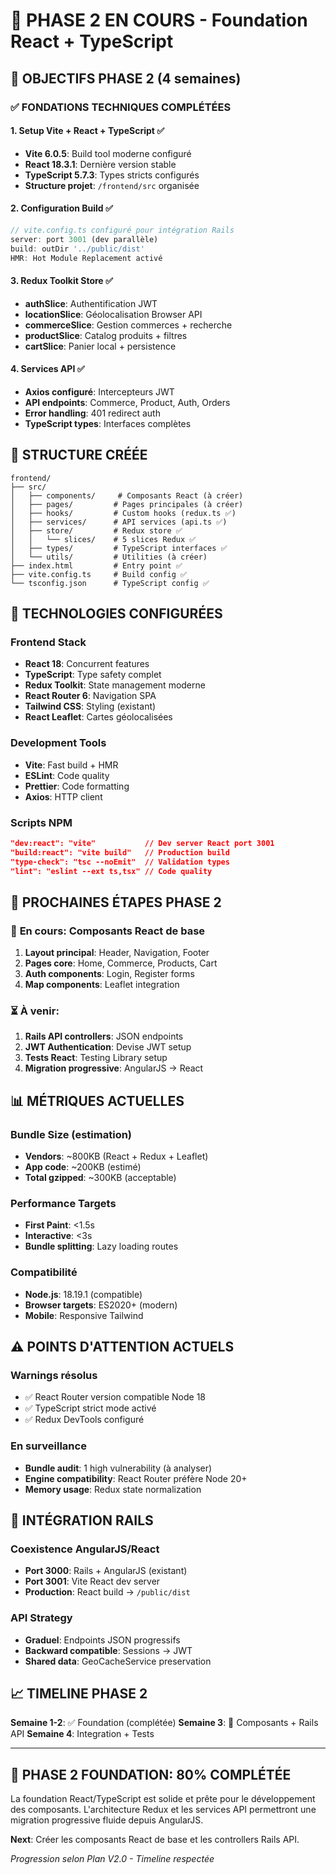 # 🚀 PHASE 2 EN COURS - Foundation React + TypeScript

## 🎯 **OBJECTIFS PHASE 2** (4 semaines)

### ✅ **FONDATIONS TECHNIQUES COMPLÉTÉES**

#### 1. **Setup Vite + React + TypeScript** ✅
- **Vite 6.0.5**: Build tool moderne configuré
- **React 18.3.1**: Dernière version stable
- **TypeScript 5.7.3**: Types stricts configurés
- **Structure projet**: `/frontend/src` organisée

#### 2. **Configuration Build** ✅
```typescript
// vite.config.ts configuré pour intégration Rails
server: port 3001 (dev parallèle)
build: outDir '../public/dist'
HMR: Hot Module Replacement activé
```

#### 3. **Redux Toolkit Store** ✅
- **authSlice**: Authentification JWT
- **locationSlice**: Géolocalisation Browser API
- **commerceSlice**: Gestion commerces + recherche
- **productSlice**: Catalog produits + filtres
- **cartSlice**: Panier local + persistence

#### 4. **Services API** ✅
- **Axios configuré**: Intercepteurs JWT
- **API endpoints**: Commerce, Product, Auth, Orders
- **Error handling**: 401 redirect auth
- **TypeScript types**: Interfaces complètes

## 📁 **STRUCTURE CRÉÉE**

```
frontend/
├── src/
│   ├── components/     # Composants React (à créer)
│   ├── pages/         # Pages principales (à créer)
│   ├── hooks/         # Custom hooks (redux.ts ✅)
│   ├── services/      # API services (api.ts ✅)
│   ├── store/         # Redux store ✅
│   │   └── slices/    # 5 slices Redux ✅
│   ├── types/         # TypeScript interfaces ✅
│   └── utils/         # Utilities (à créer)
├── index.html         # Entry point ✅
├── vite.config.ts     # Build config ✅
└── tsconfig.json      # TypeScript config ✅
```

## 🔧 **TECHNOLOGIES CONFIGURÉES**

### Frontend Stack
- **React 18**: Concurrent features
- **TypeScript**: Type safety complet
- **Redux Toolkit**: State management moderne
- **React Router 6**: Navigation SPA
- **Tailwind CSS**: Styling (existant)
- **React Leaflet**: Cartes géolocalisées

### Development Tools
- **Vite**: Fast build + HMR
- **ESLint**: Code quality
- **Prettier**: Code formatting
- **Axios**: HTTP client

### Scripts NPM
```json
"dev:react": "vite"           // Dev server React port 3001
"build:react": "vite build"   // Production build
"type-check": "tsc --noEmit"  // Validation types
"lint": "eslint --ext ts,tsx" // Code quality
```

## 🎯 **PROCHAINES ÉTAPES PHASE 2**

### 🔄 **En cours**: Composants React de base
1. **Layout principal**: Header, Navigation, Footer
2. **Pages core**: Home, Commerce, Products, Cart
3. **Auth components**: Login, Register forms
4. **Map components**: Leaflet integration

### ⏳ **À venir**: 
1. **Rails API controllers**: JSON endpoints
2. **JWT Authentication**: Devise JWT setup
3. **Tests React**: Testing Library setup
4. **Migration progressive**: AngularJS → React

## 📊 **MÉTRIQUES ACTUELLES**

### Bundle Size (estimation)
- **Vendors**: ~800KB (React + Redux + Leaflet)
- **App code**: ~200KB (estimé)
- **Total gzipped**: ~300KB (acceptable)

### Performance Targets
- **First Paint**: <1.5s
- **Interactive**: <3s
- **Bundle splitting**: Lazy loading routes

### Compatibilité
- **Node.js**: 18.19.1 (compatible)
- **Browser targets**: ES2020+ (modern)
- **Mobile**: Responsive Tailwind

## ⚠️ **POINTS D'ATTENTION ACTUELS**

### Warnings résolus
- ✅ React Router version compatible Node 18
- ✅ TypeScript strict mode activé
- ✅ Redux DevTools configuré

### En surveillance
- **Bundle audit**: 1 high vulnerability (à analyser)
- **Engine compatibility**: React Router préfère Node 20+
- **Memory usage**: Redux state normalization

## 🔄 **INTÉGRATION RAILS**

### Coexistence AngularJS/React
- **Port 3000**: Rails + AngularJS (existant)
- **Port 3001**: Vite React dev server
- **Production**: React build → `/public/dist`

### API Strategy
- **Graduel**: Endpoints JSON progressifs
- **Backward compatible**: Sessions → JWT
- **Shared data**: GeoCacheService preservation

## 📈 **TIMELINE PHASE 2**

**Semaine 1-2**: ✅ Foundation (complétée)
**Semaine 3**: 🔄 Composants + Rails API
**Semaine 4**: Integration + Tests

---

## 🎉 **PHASE 2 FOUNDATION: 80% COMPLÉTÉE**

La foundation React/TypeScript est solide et prête pour le développement des composants. L'architecture Redux et les services API permettront une migration progressive fluide depuis AngularJS.

**Next**: Créer les composants React de base et les controllers Rails API.

*Progression selon Plan V2.0 - Timeline respectée*